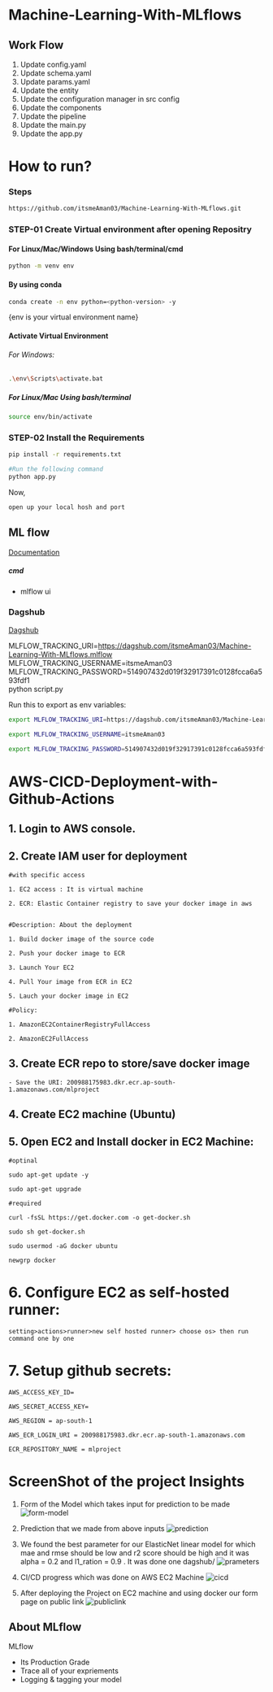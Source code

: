 # Machine-Learning-With-MLflows


## Work Flow

1. Update config.yaml
2. Update schema.yaml
3. Update params.yaml
4. Update the entity
5. Update the configuration manager in src config
6. Update the components
7. Update the pipeline 
8. Update the main.py
9. Update the app.py

# How to run?

### Steps 

```bash
https://github.com/itsmeAman03/Machine-Learning-With-MLflows.git
```

### STEP-01 Create Virtual environment after opening Repositry

#### For Linux/Mac/Windows Using bash/terminal/cmd
```bash
python -m venv env
```

#### By using conda 
```bash
conda create -n env python=<python-version> -y 
```
{env is your virtual environment name}

#### Activate Virtual Environment

###### For Windows:

```bash
.\env\Scripts\activate.bat
```

##### For Linux/Mac Using bash/terminal

```bash
source env/bin/activate
```

### STEP-02 Install the Requirements

```bash
pip install -r requirements.txt
```

```bash
#Run the following command
python app.py
```

Now,
```bash
open up your local hosh and port
```

## ML flow

[Documentation](https://mlflow.org/docs/latest/index.html)


##### cmd

- mlflow ui

### Dagshub
[Dagshub](https://dagshub.com/)

MLFLOW_TRACKING_URI=https://dagshub.com/itsmeAman03/Machine-Learning-With-MLflows.mlflow \
MLFLOW_TRACKING_USERNAME=itsmeAman03 \
MLFLOW_TRACKING_PASSWORD=514907432d019f32917391c0128fcca6a593fdf1 \
python script.py

Run this to export as env variables:

```bash
export MLFLOW_TRACKING_URI=https://dagshub.com/itsmeAman03/Machine-Learning-With-MLflows.mlflow 

export MLFLOW_TRACKING_USERNAME=itsmeAman03

export MLFLOW_TRACKING_PASSWORD=514907432d019f32917391c0128fcca6a593fdf1

```

# AWS-CICD-Deployment-with-Github-Actions

## 1. Login to AWS console.

## 2. Create IAM user for deployment

	#with specific access

	1. EC2 access : It is virtual machine

	2. ECR: Elastic Container registry to save your docker image in aws


	#Description: About the deployment

	1. Build docker image of the source code

	2. Push your docker image to ECR

	3. Launch Your EC2 

	4. Pull Your image from ECR in EC2

	5. Lauch your docker image in EC2

	#Policy:

	1. AmazonEC2ContainerRegistryFullAccess

	2. AmazonEC2FullAccess

	
## 3. Create ECR repo to store/save docker image
    - Save the URI: 200988175983.dkr.ecr.ap-south-1.amazonaws.com/mlproject

	
## 4. Create EC2 machine (Ubuntu) 

## 5. Open EC2 and Install docker in EC2 Machine:
	
	
	#optinal

	sudo apt-get update -y

	sudo apt-get upgrade
	
	#required

	curl -fsSL https://get.docker.com -o get-docker.sh

	sudo sh get-docker.sh

	sudo usermod -aG docker ubuntu

	newgrp docker
	
# 6. Configure EC2 as self-hosted runner:
    setting>actions>runner>new self hosted runner> choose os> then run command one by one


# 7. Setup github secrets:

    AWS_ACCESS_KEY_ID=

    AWS_SECRET_ACCESS_KEY=

    AWS_REGION = ap-south-1

    AWS_ECR_LOGIN_URI = 200988175983.dkr.ecr.ap-south-1.amazonaws.com

    ECR_REPOSITORY_NAME = mlproject



# ScreenShot of the project Insights

1. Form of the Model which takes input for prediction to be made 
![form-model](/images/form.png)

2. Prediction that we made from above inputs
![prediction](/images/prediction.png)

3. We found the best parameter for our ElasticNet linear model for which mae and rmse should be low and r2 score should be high and it was alpha = 0.2 and l1_ration = 0.9 . It was done one dagshub/
![prameters](/images/params.png)

4. CI/CD progress which was done on AWS EC2 Machine
![cicd](/images/cicd.png)

5. After deploying the Project on EC2 machine and using docker our form page on public link
![publiclink](/images/epic.png)


## About MLflow 
MLflow

 - Its Production Grade
 - Trace all of your expriements
 - Logging & tagging your model


